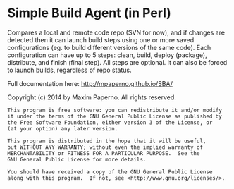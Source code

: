 Simple Build Agent (in Perl)
============================

Compares a local and remote code repo (SVN for now), and if changes are detected then it can launch build steps using one or more saved configurations (eg. to build different versions of the same code). Each configuration can have up to 5 steps: clean, build, deploy (package), distribute, and finish (final step). All steps are optional. It can also be forced to launch builds, regardless of repo status.

Full documentation here: http://mpaperno.github.io/SBA/


Copyright (c) 2014 by Maxim Paperno. All rights reserved.

    This program is free software: you can redistribute it and/or modify
    it under the terms of the GNU General Public License as published by
    the Free Software Foundation, either version 3 of the License, or
    (at your option) any later version.

    This program is distributed in the hope that it will be useful,
    but WITHOUT ANY WARRANTY; without even the implied warranty of
    MERCHANTABILITY or FITNESS FOR A PARTICULAR PURPOSE.  See the
    GNU General Public License for more details.

    You should have received a copy of the GNU General Public License
    along with this program.  If not, see <http://www.gnu.org/licenses/>.
 
